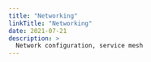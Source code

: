 ```yaml
---
title: "Networking"
linkTitle: "Networking"
date: 2021-07-21
description: >
  Network configuration, service mesh
---
```

